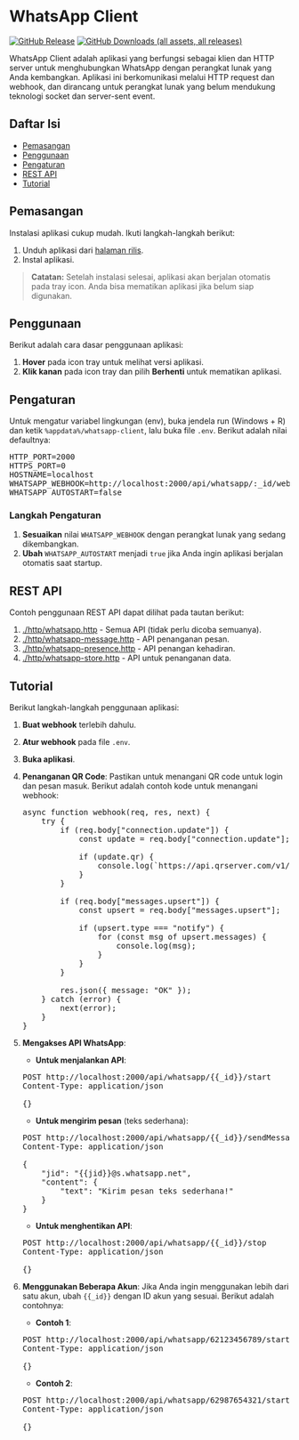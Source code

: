 # WhatsApp Client

[![GitHub Release](https://img.shields.io/github/v/release/ndiing/whatsapp-client)](https://github.com/ndiing/whatsapp-client/releases)
[![GitHub Downloads (all assets, all releases)](https://img.shields.io/github/downloads/ndiing/whatsapp-client/total)](https://github.com/ndiing/whatsapp-client/releases)

WhatsApp Client adalah aplikasi yang berfungsi sebagai klien dan HTTP server untuk menghubungkan WhatsApp dengan perangkat lunak yang Anda kembangkan. Aplikasi ini berkomunikasi melalui HTTP request dan webhook, dan dirancang untuk perangkat lunak yang belum mendukung teknologi socket dan server-sent event.

## Daftar Isi

- [Pemasangan](#pemasangan)
- [Penggunaan](#penggunaan)
- [Pengaturan](#pengaturan)
- [REST API](#rest-api)
- [Tutorial](#tutorial)

## Pemasangan

Instalasi aplikasi cukup mudah. Ikuti langkah-langkah berikut:

1. Unduh aplikasi dari [halaman rilis](https://github.com/ndiing/whatsapp-client/releases).
2. Instal aplikasi.

> **Catatan:** Setelah instalasi selesai, aplikasi akan berjalan otomatis pada tray icon. Anda bisa mematikan aplikasi jika belum siap digunakan.

## Penggunaan

Berikut adalah cara dasar penggunaan aplikasi:

1. **Hover** pada icon tray untuk melihat versi aplikasi.
2. **Klik kanan** pada icon tray dan pilih **Berhenti** untuk mematikan aplikasi.

## Pengaturan

Untuk mengatur variabel lingkungan (env), buka jendela run (Windows + R) dan ketik `%appdata%/whatsapp-client`, lalu buka file `.env`. Berikut adalah nilai defaultnya:

<pre>
HTTP_PORT=2000
HTTPS_PORT=0
HOSTNAME=localhost
WHATSAPP_WEBHOOK=http://localhost:2000/api/whatsapp/:_id/webhook
WHATSAPP_AUTOSTART=false
</pre>

### Langkah Pengaturan

1. **Sesuaikan** nilai `WHATSAPP_WEBHOOK` dengan perangkat lunak yang sedang dikembangkan.
2. **Ubah** `WHATSAPP_AUTOSTART` menjadi `true` jika Anda ingin aplikasi berjalan otomatis saat startup.

## REST API

Contoh penggunaan REST API dapat dilihat pada tautan berikut:

1. [./http/whatsapp.http](./http/whatsapp.http) - Semua API (tidak perlu dicoba semuanya).
2. [./http/whatsapp-message.http](./http/whatsapp-message.http) - API penanganan pesan.
3. [./http/whatsapp-presence.http](./http/whatsapp-presence.http) - API penangan kehadiran.
4. [./http/whatsapp-store.http](./http/whatsapp-store.http) - API untuk penanganan data.

## Tutorial

Berikut langkah-langkah penggunaan aplikasi:

1. **Buat webhook** terlebih dahulu.
2. **Atur webhook** pada file `.env`.
3. **Buka aplikasi**.
4. **Penanganan QR Code**: Pastikan untuk menangani QR code untuk login dan pesan masuk. Berikut adalah contoh kode untuk menangani webhook:

   <pre>
   async function webhook(req, res, next) {
       try {
           if (req.body["connection.update"]) {
               const update = req.body["connection.update"];

               if (update.qr) {
                   console.log(`https://api.qrserver.com/v1/create-qr-code/?size=256x256&data=${encodeURIComponent(update.qr)}`);
               }
           }

           if (req.body["messages.upsert"]) {
               const upsert = req.body["messages.upsert"];

               if (upsert.type === "notify") {
                   for (const msg of upsert.messages) {
                       console.log(msg);
                   }
               }
           }

           res.json({ message: "OK" });
       } catch (error) {
           next(error);
       }
   }
   </pre>

5. **Mengakses API WhatsApp**:

   - **Untuk menjalankan API**:

   <pre>
   POST http://localhost:2000/api/whatsapp/{{_id}}/start 
   Content-Type: application/json

   {}
   </pre>

   - **Untuk mengirim pesan** (teks sederhana):

   <pre>
   POST http://localhost:2000/api/whatsapp/{{_id}}/sendMessage 
   Content-Type: application/json

   {
       "jid": "{{jid}}@s.whatsapp.net",
       "content": {
           "text": "Kirim pesan teks sederhana!"
       }
   }
   </pre>

   - **Untuk menghentikan API**:

   <pre>
   POST http://localhost:2000/api/whatsapp/{{_id}}/stop 
   Content-Type: application/json

   {}
   </pre>

6. **Menggunakan Beberapa Akun**: Jika Anda ingin menggunakan lebih dari satu akun, ubah `{{_id}}` dengan ID akun yang sesuai. Berikut adalah contohnya:

   - **Contoh 1**:

   <pre>
   POST http://localhost:2000/api/whatsapp/62123456789/start 
   Content-Type: application/json

   {}
   </pre>

   - **Contoh 2**:

   <pre>
   POST http://localhost:2000/api/whatsapp/62987654321/start 
   Content-Type: application/json

   {}
   </pre>
